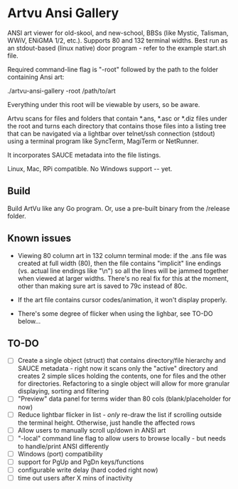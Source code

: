 # Artvu Ansi Gallery
ANSI art viewer for old-skool, and new-school, BBSs (like Mystic, Talisman, WWiV, ENiGMA 1/2, etc.). Supports 80 and 132 terminal widths. Best run as an stdout-based (linux native) door program - refer to the example start.sh file.

Required command-line flag is "-root" followed by the path to the folder containing Ansi art:

./artvu-ansi-gallery -root /path/to/art

Everything under this root will be viewable by users, so be aware.

Artvu scans for files and folders that contain *.ans, *.asc or *.diz files under the root and turns each directory that contains those files into a listing tree that can be navigated via a lightbar over telnet/ssh connection (stdout) using a terminal program like SyncTerm, MagiTerm or NetRunner. 

It incorporates SAUCE metadata into the file listings. 

Linux, Mac, RPi compatible. No Windows support -- yet.

## Build ##
Build ArtVu like any Go program. Or, use a pre-built binary from the /release folder.

## Known issues ##

- Viewing 80 column art in 132 column terminal mode: if the .ans file was created at full width (80), then the file contains "implicit" line endings (vs. actual line endings like "\n") so all the lines will be jammed together when viewed at larger widths. There's no real fix for this at the moment, other than making sure art is saved to 79c instead of 80c.

- If the art file contains cursor codes/animation, it won't display properly.

- There's some degree of flicker when using the lighbar, see TO-DO below...

## TO-DO ##
- [ ] Create a single object (struct) that contains directory/file hierarchy and SAUCE metadata - right now it scans only the "active" directory and creates 2 simple slices holding the contents, one for files and the other for directories. Refactoring to a single object will allow for more granular displaying, sorting and filtering
- [ ] "Preview" data panel for terms wider than 80 cols (blank/placeholder for now)
- [ ] Reduce lightbar flicker in list - *only* re-draw the list if scrolling outside the terminal height. Otherwise, just handle the affected rows
- [ ] Allow users to manually scroll up/down in ANSI art
- [ ] "-local" command line flag to allow users to browse locally - but needs to handle/print ANSI differently
- [ ] Windows (port) compatibility
- [ ] support for PgUp and PgDn keys/functions
- [ ] configurable write delay (hard coded right now)
- [ ] time out users after X mins of inactivity